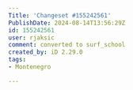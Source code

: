 ```yaml
---
Title: 'Changeset #155242561'
PublishDate: 2024-08-14T13:56:29Z
id: 155242561
user: rjaksic
comment: converted to surf_school
created_by: iD 2.29.0
tags:
- Montenegro

---
```

